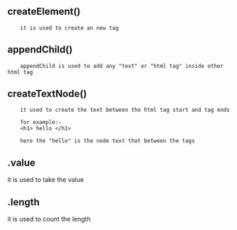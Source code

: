 createElement()
---------------
        it is used to create an new tag 

appendChild()
-------------
        appendChild is used to add any "text" or "html tag" inside other html tag


createTextNode()
----------------

        it used to create the text between the html tag start and tag ends
        
        for example:-
        <h1> hello </h1>

        here the "hello" is the node text that between the tags

.value
------
it is used to take the value 

.length 
-------
it is used to count the length 


